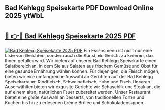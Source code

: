 ## Bad Kehlegg Speisekarte PDF Download Online 2025 ytWbL

# <h2><a href="http://gcafmpc.nevu.top/?p=Bad+Kehlegg+Speisekarte">🔗 👉🔴 Bad Kehlegg Speisekarte 2025 PDF</a></h2>

[![Bad Kehlegg Speisekarte 2025 PDF](https://i.imgur.com/dBaPXMq.png)](http://gcafmpc.nevu.top/?p=Bad+Kehlegg+Speisekarte)
Ein Essensmenü ist nicht nur eine Liste von Gerichten, sondern auch die Kunst, ein Gericht zu kreieren, das Ihnen gefallen wird. Wir bieten auf unserer Bad Kehlegg Speisekarte einen Salatbereich an, in dem Sie aus Salaten aus frischem Gemüse und Obst für eine gesunde Ernährung wählen können. Für diejenigen, die Fleisch mögen, bieten wir eine umfangreiche Auswahl an Gerichten auf der Bad Kehlegg Speisekarte an: Rindfleisch, Schweinefleisch, Huhn und Fisch. Unseren Auserwählten bieten wir exquisite Gerichte wie Schaschlik und Steak an, die auf einem alten, natürlichen Feuer zubereitet werden. Unser Restaurant bietet eine große Auswahl an Desserts, von traditionellen Torten und Kuchen bis hin zu erlesenen Crème Brûlée und Schokoladensuppen.
